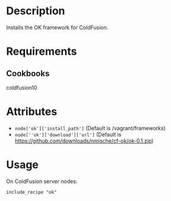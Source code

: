 Description
===========

Installs the OK framework for ColdFusion.

Requirements
============

Cookbooks
---------

coldfusion10

Attributes
==========

* `node['ok']['install_path']` (Default is /vagrant/frameworks)
* `node[''ok']['download']['url']` (Default is https://github.com/downloads/nmische/cf-ok/ok-0.1.zip)

Usage
=====

On ColdFusion server nodes:

    include_recipe "ok"
